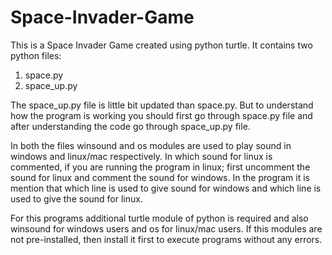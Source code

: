 # Space-Invader-Game
This is a Space Invader Game created using python turtle. It contains two python files:
  1. space.py
  2. space_up.py

The space_up.py file is little bit updated than space.py. But to understand how the program is working you should first go through space.py file and after understanding the code go through space_up.py file.

In both the files winsound and os modules are used to play sound in windows and linux/mac respectively. In which sound for linux is commented, if you are running the program in linux; first uncomment the sound for linux and comment the sound for windows. In the program it is mention that which line is used to give sound for windows and which line is used to give the sound for linux.

For this programs additional turtle module of python is required and also winsound for windows users and os for linux/mac users. If this modules are not pre-installed, then install it first to execute programs without any errors.
